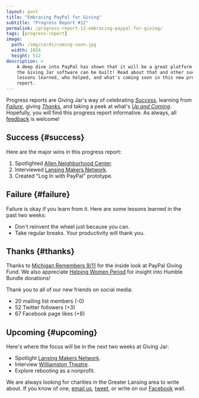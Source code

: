 ```yaml
---
layout: post
title: "Embracing PayPal for Giving"
subtitle: "Progress Report #12"
permalink: /progress-report-12-embracing-paypal-for-giving/
tags: [progress-report]
image:
  path: /img/cards/coming-soon.jpg
  width: 1024
  height: 512
description: >
    A deep dive into PayPal has shown that it will be a great platform on which
    the Giving Jar software can be built! Read about that and other successes,
    lessons learned, who helped, and what's coming soon in this new progress
    report.
---
```


Progress reports are Giving Jar's way of celebrating *[Success][1]*, learning from *[Failure][2]*, giving *[Thanks][3]*, and taking a peek at what's *[Up and Coming][4]*. Hopefully, you will find this progress report informative. As always, all [feedback][5] is welcome!

## Success {#success}

Here are the major wins in this progress report:

1. Spotlighted [Allen Neighborhood Center][8].
2. Interviewed [Lansing Makers Network][9].
3. Created "Log In with PayPal" prototype.

## Failure {#failure}

Failure is okay if you learn from it. Here are some lessons learned in the past two weeks:

* Don't reinvent the wheel just because you can.
* Take regular breaks. Your productivity will thank you.

## Thanks {#thanks}

Thanks to [Michigan Remembers 9/11][11] for the inside look at PayPal Giving Fund. We also appreciate [Helping Women Period][12] for insight into Humble Bundle donations!

Thank you to all of our new friends on social media:

* 20 mailing list members (-0)
* 52 Twitter followers (+3)
* 67 Facebook page likes (+8)

## Upcoming {#upcoming}

Here's where the focus will be in the next two weeks at Giving Jar:

* Spotlight [Lansing Makers Network][9].
* Interview [Williamston Theatre][10].
* Explore rebooting as a nonprofit.

We are always looking for charities in the Greater Lansing area to write about. If you know of one, [email us][5], [tweet][6], or write on our [Facebook][7] wall.



[1]: #success "Success Section"
[2]: #failure "Failure Section"
[3]: #thanks "Thanks Section"
[4]: #upcoming "Upcoming Section"
[5]: mailto:hello@givingjar.org "Email Giving Jar"
[6]: https://twitter.com/givingjar "Giving Jar on Twitter"
[7]: https://www.facebook.com/givingjarorg "Giving Jar on Facebook"
[8]: /charity-spotlight-allen-neighborhood-center/ "Allen Neighborhood Center Spotlight"
[9]: https://www.lansingmakersnetwork.org/ "Lansing Makers Network Homepage"
[10]: http://williamstontheatre.org "Williamston Theatre Homepage"
[11]: /charity-spotlight-michigan-remembers-9-11/ "Michigan Remembers 9/11 Spotlight"
[12]: /charity-spotlight-helping-women-period/ "Helping Women Period Spotlight"
